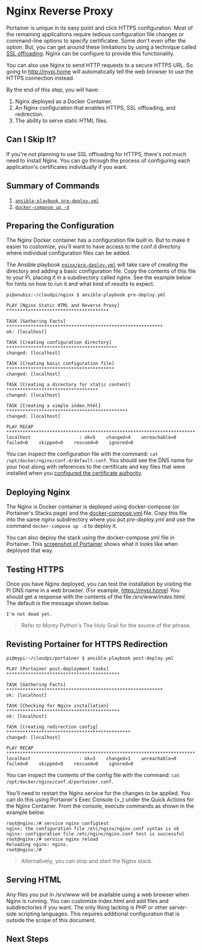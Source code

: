 # Nginx Reverse Proxy
Portainer is unique in its easy point and click HTTPS configuration. Most of the remaining applications require tedious configuration file changes or command-line options to specify certificatee. Some don't even offer the option. But, you can get around these limitations by using a technique called [SSL offloading](https://en.wikipedia.org/wiki/TLS_termination_proxy). Nginx can be configure to provide this functionality.

You can also use Nginx to send HTTP requests to a secure HTTPS URL. So going to http://mypi.home will automatically tell the web browser to use the HTTPS connection instead.

By the end of this step, you will have:
1. Nginx deployed as a Docker Container.
2. An Nginx configuration that enables HTTPS, SSL offloading, and redirection.
4. The ability to serve static HTML files.

## Can I Skip It?
If you're not planning to use SSL offloading for HTTPS, there's not much need to install Nginx. You can go through the process of configuring each application's certificates individually if you want.

## Summary of Commands
1. [`ansible-playbook pre-deploy.yml`](https://github.com/DavesCodeMusings/CloudPi/blob/main/nginx/pre-deploy.yml)
2. [`docker-compose up -d`](https://github.com/DavesCodeMusings/CloudPi/blob/main/nginx/docker-compose.yml)

## Preparing the Configuration
The Nginx Docker container has a configuration file built in. But to make it easier to customize, you'll want to have access to the conf.d directory where individual configuration files can be added.

The Ansible playbook [`nginx/pre-deploy.yml`](https://github.com/DavesCodeMusings/CloudPi/blob/main/nginx/pre-deploy.yml) will take care of creating the directory and adding a basic configuration file. Copy the contents of this file to your Pi, placing it in a subdirectory called _nginx_. See the example below for hints on how to run it and what kind of results to expect.

```
pi@anubis:~/cloudpi/nginx $ ansible-playbook pre-deploy.yml

PLAY [Nginx Static HTML and Reverse Proxy] **************************************

TASK [Gathering Facts] **********************************************************
ok: [localhost]

TASK [Creating configuration directory] *****************************************
changed: [localhost]

TASK [Creating basic configuration file] ****************************************
changed: [localhost]

TASK [Creating a directory for static content] **********************************
changed: [localhost]

TASK [Creating a simple index.html] *********************************************
changed: [localhost]

PLAY RECAP **********************************************************************
localhost                  : ok=5    changed=4    unreachable=0    failed=0    skipped=0    rescued=0    ignored=0
```

You can inspect the configuration file with the command: `cat /opt/docker/nginx/conf.d/default.conf`. You should see the DNS name for your host along with references to the certificate and key files that were installed when you [configured the certificate authority](configure-certificate-authority.md).

## Deploying Nginx
The Nginx is Docker container is deployed using docker-compose (or Portainer's Stacks page) and the [docker-compose.yml](https://github.com/DavesCodeMusings/CloudPi/blob/main/nginx/docker-compose.yml) file. Copy this file into the same _nginx_ subdirectory where you put _pre-deploy.yml_ and use the command `docker-compose up -d` to deploy it.

You can also deploy the stack using the docker-compose.yml file in Portainer. This [screenshot of Portainer](https://user-images.githubusercontent.com/61114342/144612583-aea16193-ecb5-4b57-b14e-9e02dd1f9730.png) shows what it looks like when deployed that way.

## Testing HTTPS
Once you have Nginx deployed, you can test the installation by visiting the Pi DNS name in a web browser. (For example, https://mypi.home) You should get a response with the contents of the file _/srv/www/index.html_. The default is the message shown below.

```
I'm not dead yet.
```

>Refer to Monty Python's The Holy Grail for the source of the phrase.

## Revisting Portainer for HTTPS Redirection

```
pi@mypi:~/cloudpi/portainer $ ansible-playbook post-deploy.yml

PLAY [Portainer post-deployment tasks] ******************************************

TASK [Gathering Facts] **********************************************************
ok: [localhost]

TASK [Checking for Nginx installation] ******************************************
ok: [localhost]

TASK [Creating redirection config] **********************************************
changed: [localhost]

PLAY RECAP **********************************************************************
localhost                  : ok=3    changed=1    unreachable=0    failed=0    skipped=0    rescued=0    ignored=0
```

You can inspect the contents of the config file with the command: `cat /opt/docker/nginx/conf.d/portainer.conf`.

You'll need to restart the Nginx service for the changes to be applied. You can do this using Portainer's Exec Console (>_) under the Quick Actions for the Nginx Container. From the console, execute commands as shown in the example below.

```
root@nginx:/# service nginx configtest
nginx: the configuration file /etc/nginx/nginx.conf syntax is ok
nginx: configuration file /etc/nginx/nginx.conf test is successful
root@nginx:/# service nginx reload    
Reloading nginx: nginx.
root@nginx:/#
```

>Alternatively, you can stop and start the Nginx stack.

## Serving HTML
Any files you put in /srv/www will be available using a web browser when Nginx is running. You can customize index.html and add files and subdirectories if you want. The only thing lacking is PHP or other server-side scripting languages. This requires additional configuration that is outside the scope of this document.

## Next Steps
